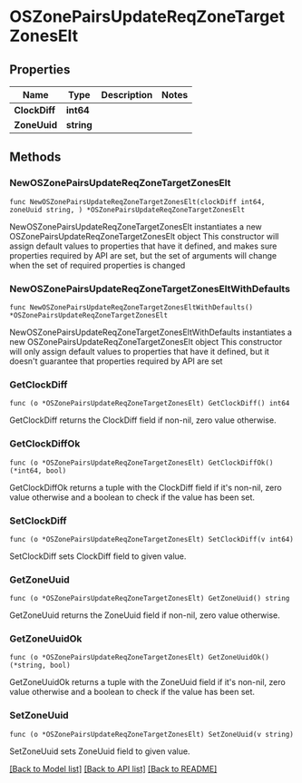 # OSZonePairsUpdateReqZoneTargetZonesElt

## Properties

Name | Type | Description | Notes
------------ | ------------- | ------------- | -------------
**ClockDiff** | **int64** |  | 
**ZoneUuid** | **string** |  | 

## Methods

### NewOSZonePairsUpdateReqZoneTargetZonesElt

`func NewOSZonePairsUpdateReqZoneTargetZonesElt(clockDiff int64, zoneUuid string, ) *OSZonePairsUpdateReqZoneTargetZonesElt`

NewOSZonePairsUpdateReqZoneTargetZonesElt instantiates a new OSZonePairsUpdateReqZoneTargetZonesElt object
This constructor will assign default values to properties that have it defined,
and makes sure properties required by API are set, but the set of arguments
will change when the set of required properties is changed

### NewOSZonePairsUpdateReqZoneTargetZonesEltWithDefaults

`func NewOSZonePairsUpdateReqZoneTargetZonesEltWithDefaults() *OSZonePairsUpdateReqZoneTargetZonesElt`

NewOSZonePairsUpdateReqZoneTargetZonesEltWithDefaults instantiates a new OSZonePairsUpdateReqZoneTargetZonesElt object
This constructor will only assign default values to properties that have it defined,
but it doesn't guarantee that properties required by API are set

### GetClockDiff

`func (o *OSZonePairsUpdateReqZoneTargetZonesElt) GetClockDiff() int64`

GetClockDiff returns the ClockDiff field if non-nil, zero value otherwise.

### GetClockDiffOk

`func (o *OSZonePairsUpdateReqZoneTargetZonesElt) GetClockDiffOk() (*int64, bool)`

GetClockDiffOk returns a tuple with the ClockDiff field if it's non-nil, zero value otherwise
and a boolean to check if the value has been set.

### SetClockDiff

`func (o *OSZonePairsUpdateReqZoneTargetZonesElt) SetClockDiff(v int64)`

SetClockDiff sets ClockDiff field to given value.


### GetZoneUuid

`func (o *OSZonePairsUpdateReqZoneTargetZonesElt) GetZoneUuid() string`

GetZoneUuid returns the ZoneUuid field if non-nil, zero value otherwise.

### GetZoneUuidOk

`func (o *OSZonePairsUpdateReqZoneTargetZonesElt) GetZoneUuidOk() (*string, bool)`

GetZoneUuidOk returns a tuple with the ZoneUuid field if it's non-nil, zero value otherwise
and a boolean to check if the value has been set.

### SetZoneUuid

`func (o *OSZonePairsUpdateReqZoneTargetZonesElt) SetZoneUuid(v string)`

SetZoneUuid sets ZoneUuid field to given value.



[[Back to Model list]](../README.md#documentation-for-models) [[Back to API list]](../README.md#documentation-for-api-endpoints) [[Back to README]](../README.md)


